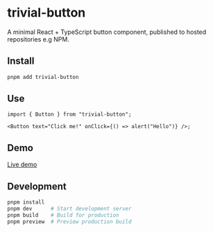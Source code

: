 # trivial-button

A minimal React + TypeScript button component, published to hosted repositories e.g NPM.

## Install

```bash
pnpm add trivial-button
```

## Use

```tsx
import { Button } from "trivial-button";

<Button text="Click me!" onClick={() => alert("Hello")} />;
```

## Demo

[Live demo](https://your-username.github.io/trivial-button/)

## Development

```bash
pnpm install
pnpm dev      # Start development server
pnpm build    # Build for production
pnpm preview  # Preview production build
```
